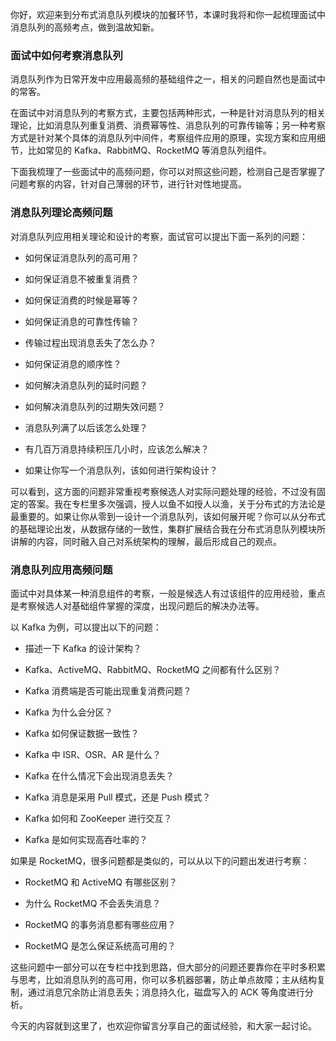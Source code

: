 你好，欢迎来到分布式消息队列模块的加餐环节，本课时我将和你一起梳理面试中消息队列的高频考点，做到温故知新。

### 面试中如何考察消息队列

消息队列作为日常开发中应用最高频的基础组件之一，相关的问题自然也是面试中的常客。

在面试中对消息队列的考察方式，主要包括两种形式，一种是针对消息队列的相关理论，比如消息队列重复消费、消费幂等性、消息队列的可靠传输等；另一种考察方式是针对某个具体的消息队列中间件，考察组件应用的原理，实现方案和应用细节，比如常见的 Kafka、RabbitMQ、RocketMQ 等消息队列组件。

下面我梳理了一些面试中的高频问题，你可以对照这些问题，检测自己是否掌握了问题考察的内容，针对自己薄弱的环节，进行针对性地提高。

### 消息队列理论高频问题

对消息队列应用相关理论和设计的考察，面试官可以提出下面一系列的问题：

* 如何保证消息队列的高可用？

* 如何保证消息不被重复消费？

* 如何保证消费的时候是幂等？

* 如何保证消息的可靠性传输？

* 传输过程出现消息丢失了怎么办？

* 如何保证消息的顺序性？

* 如何解决消息队列的延时问题？

* 如何解决消息队列的过期失效问题？

* 消息队列满了以后该怎么处理？

* 有几百万消息持续积压几小时，应该怎么解决？

* 如果让你写一个消息队列，该如何进行架构设计？

可以看到，这方面的问题非常重视考察候选人对实际问题处理的经验，不过没有固定的答案。我在专栏里多次强调，授人以鱼不如授人以渔，关于分布式的方法论是最重要的。如果让你从零到一设计一个消息队列，该如何展开呢？你可以从分布式的基础理论出发，从数据存储的一致性，集群扩展结合我在分布式消息队列模块所讲解的内容，同时融入自己对系统架构的理解，最后形成自己的观点。

### 消息队列应用高频问题

面试中对具体某一种消息组件的考察，一般是候选人有过该组件的应用经验，重点是考察候选人对基础组件掌握的深度，出现问题后的解决办法等。

以 Kafka 为例，可以提出以下的问题：

* 描述一下 Kafka 的设计架构？

* Kafka、ActiveMQ、RabbitMQ、RocketMQ 之间都有什么区别？

* Kafka 消费端是否可能出现重复消费问题？

* Kafka 为什么会分区？

* Kafka 如何保证数据一致性？

* Kafka 中 ISR、OSR、AR 是什么？

* Kafka 在什么情况下会出现消息丢失？

* Kafka 消息是采用 Pull 模式，还是 Push 模式？

* Kafka 如何和 ZooKeeper 进行交互？

* Kafka 是如何实现高吞吐率的？

如果是 RocketMQ，很多问题都是类似的，可以从以下的问题出发进行考察：

* RocketMQ 和 ActiveMQ 有哪些区别？

* 为什么 RocketMQ 不会丢失消息？

* RocketMQ 的事务消息都有哪些应用？

* RocketMQ 是怎么保证系统高可用的？

这些问题中一部分可以在专栏中找到思路，但大部分的问题还要靠你在平时多积累与思考，比如消息队列的高可用，你可以多机器部署，防止单点故障；主从结构复制，通过消息冗余防止消息丢失；消息持久化，磁盘写入的 ACK 等角度进行分析。

今天的内容就到这里了，也欢迎你留言分享自己的面试经验，和大家一起讨论。
